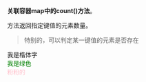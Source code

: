  **关联容器map中的count()方法**。

方法返回指定键值的元素数量。

>特别的，可以判定某一键值的元素是否存在


<font face="楷体">我是楷体字</font><br /><font color="green">我是绿色</font><br /><font color = "pink">粉粉的 </font>